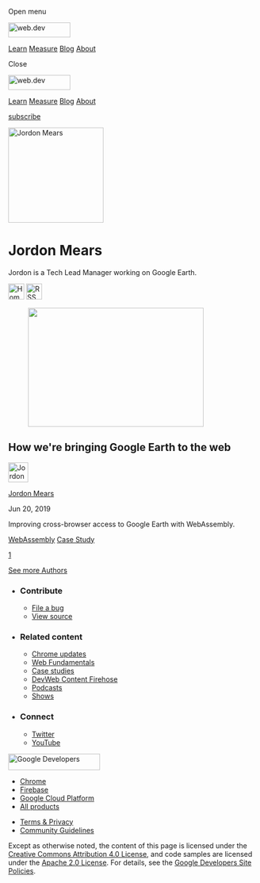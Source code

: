 <span class="w-tooltip w-tooltip--left">Open menu</span>

<a href="/" class="gc-analytics-event header-default__logo-link"><img src="/images/lockup.svg" alt="web.dev" class="header-default__logo" width="125" height="30" /></a>

<a href="/learn/" class="gc-analytics-event header-default__link">Learn</a> <a href="/measure/" class="gc-analytics-event header-default__link">Measure</a> <a href="/blog/" class="gc-analytics-event header-default__link">Blog</a> <a href="/about/" class="gc-analytics-event header-default__link">About</a>

<span class="w-tooltip">Close</span>

<a href="/" class="gc-analytics-event"><img src="/images/lockup.svg" alt="web.dev" class="drawer-default__logo" width="125" height="30" /></a>

<a href="/learn/" class="gc-analytics-event drawer-default__link">Learn</a> <a href="/measure/" class="gc-analytics-event drawer-default__link">Measure</a> <a href="/blog/" class="gc-analytics-event drawer-default__link">Blog</a> <a href="/about/" class="gc-analytics-event drawer-default__link">About</a>

<a href="/newsletter/" class="gc-analytics-event w-actions__fab w-actions__fab--subscribe"><span>subscribe</span></a>

<img src="https://web-dev.imgix.net/image/admin/NjW9TEPrICgYcmSWgliA.jpg?auto=format" alt="Jordon Mears‎" class="w-author-page__image" sizes="(min-width: 481px) 192px, 128px" srcset="https://web-dev.imgix.net/image/admin/NjW9TEPrICgYcmSWgliA.jpg?auto=format&amp;w=128 128w, https://web-dev.imgix.net/image/admin/NjW9TEPrICgYcmSWgliA.jpg?auto=format&amp;w=146 146w, https://web-dev.imgix.net/image/admin/NjW9TEPrICgYcmSWgliA.jpg?auto=format&amp;w=166 166w, https://web-dev.imgix.net/image/admin/NjW9TEPrICgYcmSWgliA.jpg?auto=format&amp;w=190 190w, https://web-dev.imgix.net/image/admin/NjW9TEPrICgYcmSWgliA.jpg?auto=format&amp;w=216 216w, https://web-dev.imgix.net/image/admin/NjW9TEPrICgYcmSWgliA.jpg?auto=format&amp;w=246 246w, https://web-dev.imgix.net/image/admin/NjW9TEPrICgYcmSWgliA.jpg?auto=format&amp;w=281 281w, https://web-dev.imgix.net/image/admin/NjW9TEPrICgYcmSWgliA.jpg?auto=format&amp;w=320 320w, https://web-dev.imgix.net/image/admin/NjW9TEPrICgYcmSWgliA.jpg?auto=format&amp;w=365 365w, https://web-dev.imgix.net/image/admin/NjW9TEPrICgYcmSWgliA.jpg?auto=format&amp;w=384 384w" width="192" height="192" />

# Jordon Mears‎

Jordon is a Tech Lead Manager working on Google Earth.

<a href="https://www.finefrog.com/" class="w-author-page__link"><img src="/images/icons/language.svg" alt="Homepage" class="w-author-page__icon" width="32" height="32" /></a> <a href="/authors/jormears/feed.xml" class="w-author-page__link"><img src="/images/icons/rss.svg" alt="RSS Feed" class="w-author-page__icon" width="32" height="32" /></a>

<a href="/earth-webassembly/" class="w-card-base__link"></a>

<figure><img src="https://web-dev.imgix.net/image/admin/W2buTZDHpZeTqiO1pbCQ.jpg?auto=format&amp;fit=crop&amp;h=240&amp;w=354" class="w-card-base__image" sizes="(min-width: 354px) 354px, calc(100vw - 48px)" srcset="https://web-dev.imgix.net/image/admin/W2buTZDHpZeTqiO1pbCQ.jpg?fit=crop&amp;h=240&amp;w=354&amp;auto=format&amp;dpr=1&amp;q=75, https://web-dev.imgix.net/image/admin/W2buTZDHpZeTqiO1pbCQ.jpg?fit=crop&amp;h=240&amp;w=354&amp;auto=format&amp;dpr=2&amp;q=50 2x, https://web-dev.imgix.net/image/admin/W2buTZDHpZeTqiO1pbCQ.jpg?fit=crop&amp;h=240&amp;w=354&amp;auto=format&amp;dpr=3&amp;q=35 3x, https://web-dev.imgix.net/image/admin/W2buTZDHpZeTqiO1pbCQ.jpg?fit=crop&amp;h=240&amp;w=354&amp;auto=format&amp;dpr=4&amp;q=23 4x, https://web-dev.imgix.net/image/admin/W2buTZDHpZeTqiO1pbCQ.jpg?fit=crop&amp;h=240&amp;w=354&amp;auto=format&amp;dpr=5&amp;q=20 5x" width="354" height="240" /></figure>

<a href="/earth-webassembly/" class="w-card-base__link"></a>

## How we're bringing Google Earth to the web

[<img src="https://web-dev.imgix.net/image/admin/NjW9TEPrICgYcmSWgliA.jpg?auto=format&amp;fit=crop&amp;h=40&amp;w=40" alt="Jordon Mears‎" class="w-author__image w-author__image--small" sizes="(min-width: 40px) 40px, calc(100vw - 48px)" srcset="https://web-dev.imgix.net/image/admin/NjW9TEPrICgYcmSWgliA.jpg?fit=crop&amp;h=40&amp;w=40&amp;auto=format&amp;dpr=1&amp;q=75, https://web-dev.imgix.net/image/admin/NjW9TEPrICgYcmSWgliA.jpg?fit=crop&amp;h=40&amp;w=40&amp;auto=format&amp;dpr=2&amp;q=50 2x, https://web-dev.imgix.net/image/admin/NjW9TEPrICgYcmSWgliA.jpg?fit=crop&amp;h=40&amp;w=40&amp;auto=format&amp;dpr=3&amp;q=35 3x, https://web-dev.imgix.net/image/admin/NjW9TEPrICgYcmSWgliA.jpg?fit=crop&amp;h=40&amp;w=40&amp;auto=format&amp;dpr=4&amp;q=23 4x, https://web-dev.imgix.net/image/admin/NjW9TEPrICgYcmSWgliA.jpg?fit=crop&amp;h=40&amp;w=40&amp;auto=format&amp;dpr=5&amp;q=20 5x" width="40" height="40" />](/authors/jormears/)

<span class="w-author__name"><a href="/authors/jormears/" class="w-author__name-link">Jordon Mears‎</a></span>

Jun 20, 2019

<a href="/earth-webassembly/" class="w-card-base__link"></a>

Improving cross-browser access to Google Earth with WebAssembly.

<a href="/tags/webassembly/" class="w-chip">WebAssembly</a> <a href="/tags/case-study/" class="w-chip">Case Study</a>

<a href="/authors/jormears/" class="w-pagination__link w-pagination__link--active">1</a>

<a href="/authors" class="w-button">See more Authors</a>

- ### Contribute

  - <a href="https://github.com/GoogleChrome/web.dev/issues/new?assignees=&amp;labels=bug&amp;template=bug_report.md&amp;title=" class="w-footer__linkbox-link">File a bug</a>
  - <a href="https://github.com/googlechrome/web.dev" class="w-footer__linkbox-link">View source</a>

- ### Related content

  - <a href="https://blog.chromium.org/" class="w-footer__linkbox-link">Chrome updates</a>
  - <a href="https://developers.google.com/web/" class="w-footer__linkbox-link">Web Fundamentals</a>
  - <a href="https://developers.google.com/web/showcase/" class="w-footer__linkbox-link">Case studies</a>
  - <a href="https://devwebfeed.appspot.com/" class="w-footer__linkbox-link">DevWeb Content Firehose</a>
  - <a href="/podcasts/" class="w-footer__linkbox-link">Podcasts</a>
  - <a href="/shows/" class="w-footer__linkbox-link">Shows</a>

- ### Connect

  - <a href="https://www.twitter.com/ChromiumDev" class="w-footer__linkbox-link">Twitter</a>
  - <a href="https://www.youtube.com/user/ChromeDevelopers" class="w-footer__linkbox-link">YouTube</a>

<a href="https://developers.google.com/" class="w-footer__utility-logo-link"><img src="/images/lockup-color.png" alt="Google Developers" class="w-footer__utility-logo" width="185" height="33" /></a>

- <a href="https://developer.chrome.com/" class="w-footer__utility-link">Chrome</a>
- <a href="https://firebase.google.com/" class="w-footer__utility-link">Firebase</a>
- <a href="https://cloud.google.com/" class="w-footer__utility-link">Google Cloud Platform</a>
- <a href="https://developers.google.com/products" class="w-footer__utility-link">All products</a>

<!-- -->

- <a href="https://policies.google.com/" class="w-footer__utility-link">Terms &amp; Privacy</a>
- <a href="/community-guidelines/" class="w-footer__utility-link">Community Guidelines</a>

Except as otherwise noted, the content of this page is licensed under the [Creative Commons Attribution 4.0 License](https://creativecommons.org/licenses/by/4.0/), and code samples are licensed under the [Apache 2.0 License](https://www.apache.org/licenses/LICENSE-2.0). For details, see the [Google Developers Site Policies](https://developers.google.com/terms/site-policies).
